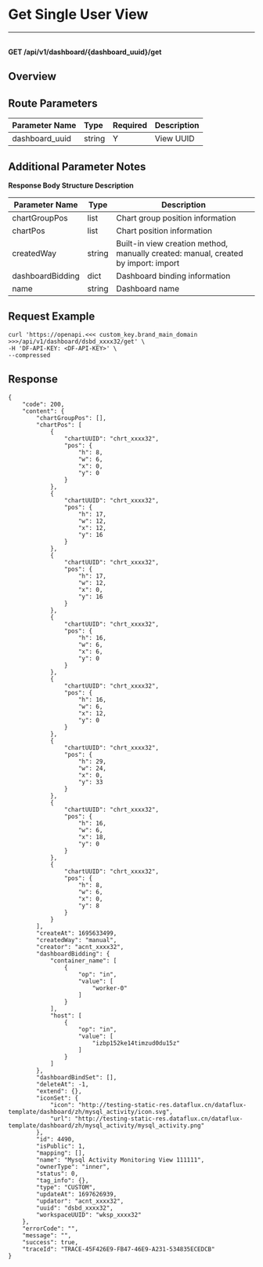 # Get Single User View

---

<br />**GET /api/v1/dashboard/\{dashboard_uuid\}/get**

## Overview



## Route Parameters

| Parameter Name        | Type     | Required | Description              |
|:-------------------|:-------|:-----|:----------------|
| dashboard_uuid | string | Y | View UUID<br> |


## Additional Parameter Notes

**Response Body Structure Description**

| Parameter Name                | Type  | Description          |
|-----------------------|----------|------------------------|
| chartGroupPos         | list | Chart group position information |
| chartPos         | list | Chart position information |
| createdWay             | string | Built-in view creation method, manually created: manual, created by import: import |
| dashboardBidding         | dict | Dashboard binding information |
| name         | string | Dashboard name |



## Request Example
```shell
curl 'https://openapi.<<< custom_key.brand_main_domain >>>/api/v1/dashboard/dsbd_xxxx32/get' \
-H 'DF-API-KEY: <DF-API-KEY>' \
--compressed
```



## Response
```shell
{
    "code": 200,
    "content": {
        "chartGroupPos": [],
        "chartPos": [
            {
                "chartUUID": "chrt_xxxx32",
                "pos": {
                    "h": 8,
                    "w": 6,
                    "x": 0,
                    "y": 0
                }
            },
            {
                "chartUUID": "chrt_xxxx32",
                "pos": {
                    "h": 17,
                    "w": 12,
                    "x": 12,
                    "y": 16
                }
            },
            {
                "chartUUID": "chrt_xxxx32",
                "pos": {
                    "h": 17,
                    "w": 12,
                    "x": 0,
                    "y": 16
                }
            },
            {
                "chartUUID": "chrt_xxxx32",
                "pos": {
                    "h": 16,
                    "w": 6,
                    "x": 6,
                    "y": 0
                }
            },
            {
                "chartUUID": "chrt_xxxx32",
                "pos": {
                    "h": 16,
                    "w": 6,
                    "x": 12,
                    "y": 0
                }
            },
            {
                "chartUUID": "chrt_xxxx32",
                "pos": {
                    "h": 29,
                    "w": 24,
                    "x": 0,
                    "y": 33
                }
            },
            {
                "chartUUID": "chrt_xxxx32",
                "pos": {
                    "h": 16,
                    "w": 6,
                    "x": 18,
                    "y": 0
                }
            },
            {
                "chartUUID": "chrt_xxxx32",
                "pos": {
                    "h": 8,
                    "w": 6,
                    "x": 0,
                    "y": 8
                }
            }
        ],
        "createAt": 1695633499,
        "createdWay": "manual",
        "creator": "acnt_xxxx32",
        "dashboardBidding": {
            "container_name": [
                {
                    "op": "in",
                    "value": [
                        "worker-0"
                    ]
                }
            ],
            "host": [
                {
                    "op": "in",
                    "value": [
                        "izbp152ke14timzud0du15z"
                    ]
                }
            ]
        },
        "dashboardBindSet": [],
        "deleteAt": -1,
        "extend": {},
        "iconSet": {
            "icon": "http://testing-static-res.dataflux.cn/dataflux-template/dashboard/zh/mysql_activity/icon.svg",
            "url": "http://testing-static-res.dataflux.cn/dataflux-template/dashboard/zh/mysql_activity/mysql_activity.png"
        },
        "id": 4490,
        "isPublic": 1,
        "mapping": [],
        "name": "Mysql Activity Monitoring View 111111",
        "ownerType": "inner",
        "status": 0,
        "tag_info": {},
        "type": "CUSTOM",
        "updateAt": 1697626939,
        "updator": "acnt_xxxx32",
        "uuid": "dsbd_xxxx32",
        "workspaceUUID": "wksp_xxxx32"
    },
    "errorCode": "",
    "message": "",
    "success": true,
    "traceId": "TRACE-45F426E9-FB47-46E9-A231-534835ECEDCB"
} 
```